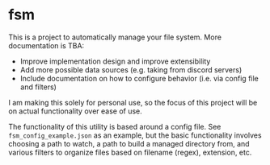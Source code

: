 # fsm
This is a project to automatically manage your file system. More documentation is TBA:
- Improve implementation design and improve extensibility
- Add more possible data sources (e.g. taking from discord servers)
- Include documentation on how to configure behavior (i.e. via config file and filters)

I am making this solely for personal use, so the focus of this project will be on actual functionality  over ease of use.

The functionality of this utility is based around a config file. See `fsm_config_example.json` as an example, but the basic functionality involves choosing a path to watch, a path to build a managed directory from, and various filters to organize files based on filename (regex), extension, etc.